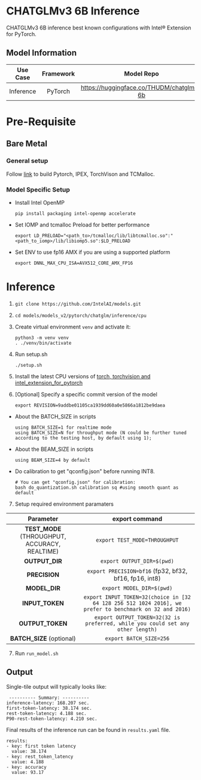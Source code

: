# CHATGLMv3 6B Inference

CHATGLMv3 6B inference best known configurations with Intel® Extension for PyTorch.

## Model Information

| **Use Case** | **Framework** | **Model Repo** | **Branch/Commit/Tag** | **Optional Patch** |
|:---:| :---: |:--------------:|:---------------------:|:------------------:|
|  Inference   |    PyTorch    |       https://huggingface.co/THUDM/chatglm3-6b       |           -           |         -          |

# Pre-Requisite
## Bare Metal
### General setup

Follow [link](https://github.com/IntelAI/models/blob/master/docs/general/pytorch/BareMetalSetup.md) to build Pytorch, IPEX, TorchVison and TCMalloc.

### Model Specific Setup

* Install Intel OpenMP
  ```
  pip install packaging intel-openmp accelerate
  ```
* Set IOMP and tcmalloc Preload for better performance
  ```
  export LD_PRELOAD="<path_to>/tcmalloc/lib/libtcmalloc.so":"<path_to_iomp>/lib/libiomp5.so":$LD_PRELOAD
  ```

* Set ENV to use fp16 AMX if you are using a supported platform
  ```
  export DNNL_MAX_CPU_ISA=AVX512_CORE_AMX_FP16
  ```

# Inference
1. `git clone https://github.com/IntelAI/models.git`
2. `cd models/models_v2/pytorch/chatglm/inference/cpu`
3. Create virtual environment `venv` and activate it:
    ```
    python3 -m venv venv
    . ./venv/bin/activate
    ```
4. Run setup.sh
    ```
    ./setup.sh
    ```
5. Install the latest CPU versions of [torch, torchvision and intel_extension_for_pytorch](https://intel.github.io/intel-extension-for-pytorch/index.html#installation)

6.  [Optional] Specify a specific commit version of the model
    ```
    export REVISION=9addbe01105ca1939dd60a0e5866a1812be9daea
    ```

  * About the BATCH_SIZE in scripts
    ```
    using BATCH_SIZE=1 for realtime mode
    using BATCH_SIZE=N for throughput mode (N could be further tuned according to the testing host, by default using 1);
    ```

  * About the BEAM_SIZE in scripts
    ```
    using BEAM_SIZE=4 by default
    ```

  * Do calibration to get "qconfig.json" before running INT8.
    ```
    # You can get "qconfig.json" for calibration:
    bash do_quantization.sh calibration sq #using smooth quant as default
    ```

7. Setup required environment paramaters

| **Parameter**                |                                  **export command**                                  |
|:---------------------------:|:------------------------------------------------------------------------------------:|
| **TEST_MODE** (THROUGHPUT, ACCURACY, REALTIME)              | `export TEST_MODE=THROUGHPUT`                  |
| **OUTPUT_DIR**               |                               `export OUTPUT_DIR=$(pwd)`                               |
| **PRECISION**     |                  `export PRECISION=bf16` (fp32, bf32, bf16, fp16, int8) |
| **MODEL_DIR**               |                               `export MODEL_DIR=$(pwd)`                               |
| **INPUT_TOKEN** | `export INPUT_TOKEN=32(choice in [32 64 128 256 512 1024 2016], we prefer to benchmark on 32 and 2016)`   |
| **OUTPUT_TOKEN** | `export OUTPUT_TOKEN=32(32 is preferred, while you could set any other length)`   |
| **BATCH_SIZE** (optional)   |                               `export BATCH_SIZE=256`                                |

7. Run `run_model.sh`

## Output

Single-tile output will typically looks like:

```
 ---------- Summary: ----------
inference-latency: 168.207 sec.
first-token-latency: 38.174 sec.
rest-token-latency: 4.188 sec.
P90-rest-token-latency: 4.210 sec.
```
Final results of the inference run can be found in `results.yaml` file.
```
results:
- key: first token latency
  value: 38.174
- key: rest_token_latency
  value: 4.188
- key: accuracy
  value: 93.17
```
